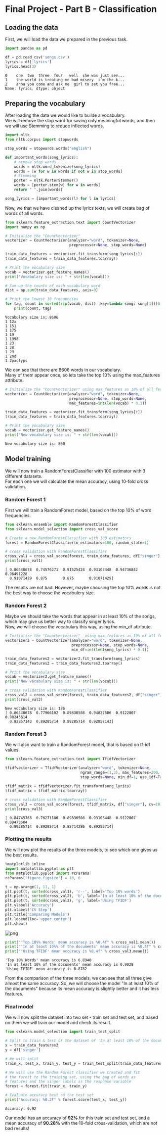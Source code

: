 
# Final Project - Part B - Classification

## Loading the data

First, we will load the data we prepared in the previous task.


```python
import pandas as pd

df = pd.read_csv('songs.csv')
lyrics = df['lyrics']
lyrics.head(3)
```




    0    one  two  three  four   well  she was just sev...
    1    the world is treating me bad misery  i'm the k...
    2    anna you come and ask me  girl to set you free...
    Name: lyrics, dtype: object



## Preparing the vocabulary

After loading the data we would like to builde a vocabulary.  
We will remove the stop word for saving only meaningful words, and then we will use Stemming to reduce inflected words.


```python
import nltk
from nltk.corpus import stopwords

stop_words = stopwords.words("english")

def important_words(song_lyrics):
    # remove stop words
    words = nltk.word_tokenize(song_lyrics)
    words = [w for w in words if not w in stop_words]
    # Stemming
    porter = nltk.PorterStemmer()
    words = [porter.stem(w) for w in words]
    return " ".join(words)

song_lyrics = [important_words(l) for l in lyrics]
```

Now, we that we have cleaned up the lyrics texts, we will create bag of words of all words.


```python
from sklearn.feature_extraction.text import CountVectorizer
import numpy as np

# Initialize the "CountVectorizer"  
vectorizer = CountVectorizer(analyzer="word", tokenizer=None, 
                             preprocessor=None, stop_words=None) 

train_data_features = vectorizer.fit_transform(song_lyrics[:])
train_data_features = train_data_features.toarray()

# Print the vocabulary size
vocab = vectorizer.get_feature_names()
print("Vocabulary size is: " + str(len(vocab)))

# Sum up the counts of each vocabulary word
dist = np.sum(train_data_features, axis=0)

# Print the lowest 10 frequencies
for tag, count in sorted(zip(vocab, dist) ,key=lambda song: song[1])[0:10]:
    print(count, tag)      
```

    Vocabulary size is: 8606
    1 12x
    1 151
    1 175
    1 19
    1 1998
    1 23
    1 28
    1 29
    1 2nd
    1 2paclyps
    

We can see that there are 8606 words in our vocabulary.  
Many of them appear once, so lets take the top 10% using the max_features attribute.


```python
# Initialize the "CountVectorizer" using max_features as 10% of all features 
vectorizer = CountVectorizer(analyzer="word", tokenizer=None, 
                             preprocessor=None, stop_words=None, 
                             max_features=int(len(vocab) * 0.1)) 

train_data_features = vectorizer.fit_transform(song_lyrics[:])
train_data_features = train_data_features.toarray() 

# Print the vocabulary size
vocab = vectorizer.get_feature_names()
print("New vocabulary size is: " + str(len(vocab)))
```

    New vocabulary size is: 860
    

## Model training

We will now train a RandomForestClassifier with 100 estimator with 3 different datasets.  
For each one we will calculate the mean accuracy, using 10-fold cross validation.

### Random Forest 1

First we will train a RandomForest model, based on the top 10% of word frequencies.


```python
from sklearn.ensemble import RandomForestClassifier
from sklearn.model_selection import cross_val_score

# Create a new RandomForestClassifier with 100 estimators
forest = RandomForestClassifier(n_estimators=100, random_state=1)

# cross validation with RandomForestClassifier
cross_val1 = cross_val_score(forest, train_data_features, df["singer"], cv=10)  
print(cross_val1)
```

    [ 0.86440678  0.74576271  0.91525424  0.93103448  0.94736842  0.96491228
      0.91071429  0.875       0.875       0.91071429]
    

The results are not bad. However, maybe choosing the top 10% words is not the best way to choose the vocabulery size.  

### Random Forest 2

Maybe we should take the words that appear in at least 10% of the songs, which may give us better way to classify singer lyrics.  
Now, we will choose the vocabulary this way, using the min_df attribute.


```python
# Initialize the "CountVectorizer"  using max_features as 10% of all features 
vectorizer2 = CountVectorizer(analyzer="word", tokenizer=None, 
                              preprocessor=None, stop_words=None, 
                              min_df=int(len(song_lyrics) * 0.1)) 

train_data_features2 = vectorizer2.fit_transform(song_lyrics)
train_data_features2 = train_data_features2.toarray() 

# Print the vocabulary size
vocab = vectorizer2.get_feature_names()
print("New vocabulary size is: " + str(len(vocab)))

# cross validation with RandomForestClassifier
cross_val2 = cross_val_score(forest, train_data_features2, df["singer"], cv=10)  
print(cross_val2)
```

    New vocabulary size is: 186
    [ 0.86440678  0.77966102  0.89830508  0.94827586  0.9122807   0.98245614
      0.92857143  0.89285714  0.89285714  0.92857143]
    

### Random Forest 3

We will also want to train a RandomForest model, that is based on tf-idf values.


```python
from sklearn.feature_extraction.text import TfidfVectorizer

tfidfvectorizer = TfidfVectorizer(analyzer="word", tokenizer=None, 
                                  ngram_range=(1,3), max_features=200, 
                                  stop_words=None, min_df=1, use_idf=True)

tfidf_matrix = tfidfvectorizer.fit_transform(song_lyrics)
tfidf_matrix = tfidf_matrix.toarray()
 
# cross validation with RandomForestClassifier
cross_val3 = cross_val_score(forest, tfidf_matrix, df["singer"], cv=10)  
print(cross_val3)
```

    [ 0.84745763  0.76271186  0.89830508  0.93103448  0.9122807   0.89473684
      0.89285714  0.89285714  0.85714286  0.89285714]
    

### Plotting the results

We will now plot the results of the three models, to see which one gives us the best results.


```python
%matplotlib inline
import matplotlib.pyplot as plt
from matplotlib.pyplot import rcParams
rcParams['figure.figsize'] = 10, 6

t = np.arange(1, 11, 1)
plt.plot(t, sorted(cross_val1), 'r--', label='Top 10% words')
plt.plot(t, sorted(cross_val2), 'b', label='In at least 10% of the documents')
plt.plot(t, sorted(cross_val3), 'g', label='Using TFIDF')
plt.ylabel('Accuracy')
plt.xlabel('CV Step')
plt.title('Comparing Models')
plt.legend(loc='upper center')
plt.show()
```


![png](images/output_19_0.png)



```python
print("'Top 10%% Words' mean accuracy is %0.4f" % cross_val1.mean())
print("'In at least 10%% of the documents' mean accuracy is %0.4f" % cross_val2.mean())
print("'Using TFIDF' mean accuracy is %0.4f" % cross_val3.mean())
```

    'Top 10% Words' mean accuracy is 0.8940
    'In at least 10% of the documents' mean accuracy is 0.9028
    'Using TFIDF' mean accuracy is 0.8782
    

From the comparison of the three models, we can see that all three give almost the same accuracy. So, we will choose the model "In at least 10% of the documents" because its mean accuracy is slightly better and it has less features.

### Final model

We will now split the dataset into two set - train set and test set, and based on them we will train our model and check its result.


```python
from sklearn.model_selection import train_test_split

# Split to train & test of the dataset of 'In at least 10% of the documents'
x = train_data_features2
y = df['singer']

# We will split 
train_x, test_x, train_y, test_y = train_test_split(train_data_features2, y, test_size=0.2, random_state=123)

# We will use the Random Forest classifier we created and fit
# the forest to the training set, using the bag of words as 
# features and the singer labels as the response variable
forest = forest.fit(train_x, train_y)

# Evaluate accuracy best on the test set
print("Accuracy: %0.2f" % forest.score(test_x, test_y))
```

    Accuracy: 0.92
    

Our model has an accuracy of **92%** for this train set and test set, and a mean accuracy of **90.28%** with the 10-fold cross-validation, which are not bad results!
